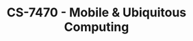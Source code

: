 ---
layout: course
title: CS-7470 - Mobile & Ubiquitous Computing
aliases: 
course_id: CS-7470
permalink: /CS-7470/
---